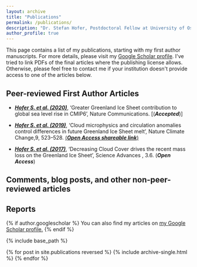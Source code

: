```yaml
---
layout: archive
title: "Publications"
permalink: /publications/
description: "Dr. Stefan Hofer, Postdoctoral Fellow at University of Oslo, Climate Scientist"
author_profile: true
---
```


This page contains a list of my publications, starting with my first author manuscripts. For more details, please
visit my [Google Scholar profile](https://scholar.google.com/citations?user=HHacAS0AAAAJ&hl=en). I've tried to link 
PDFs of the final articles where the publishing license allows. Otherwise, please feel free to contact me if your 
institution doesn't provide access to one of the articles below.

## Peer-reviewed First Author Articles
* [***Hofer S. et al. (2020)***](https://doi.org/10.1038/s41558-019-0507-8), ‘Greater Greenland Ice Sheet contribution to global sea level rise in CMIP6’, Nature Communications. [(***Accepted***)]

* [***Hofer S. et al. (2019)***](https://doi.org/10.1038/s41558-019-0507-8), ‘Cloud microphysics and circulation anomalies control differences in future Greenland Ice Sheet melt’, Nature Climate Change,9, 523–528. [(***Open Access shareable link***)](https://rdcu.be/cbYBd)

* [***Hofer S. et al. (2017)***](https://doi.org/10.1038/s41558-019-0507-8), ‘Decreasing Cloud Cover drives the recent mass loss on the Greenland Ice Sheet’, Science Advances , 3.6. (***Open Access***)



## Comments, blog posts, and other non-peer-reviewed articles


## Reports



{% if author.googlescholar %}
  You can also find my articles on <u><a href="{{author.googlescholar}}">my Google Scholar profile</a>.</u>
{% endif %}

{% include base_path %}

{% for post in site.publications reversed %}
  {% include archive-single.html %}
{% endfor %}
